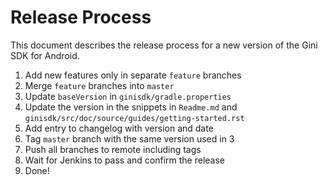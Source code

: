 # Release Process

This document describes the release process for a new version of the Gini SDK for Android.

1. Add new features only in separate `feature` branches
2. Merge `feature` branches into `master`
3. Update `baseVersion` in `ginisdk/gradle.properties`
4. Update the version in the snippets in `Readme.md` and `ginisdk/src/doc/source/guides/getting-started.rst`
4. Add entry to changelog with version and date
6. Tag `master` branch with the same version used in 3
7. Push all branches to remote including tags
8. Wait for Jenkins to pass and confirm the release
9. Done!
